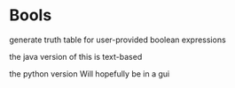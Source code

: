 # Bools
generate truth table for user-provided boolean expressions

the java version of this is text-based

the python version Will hopefully be in a gui